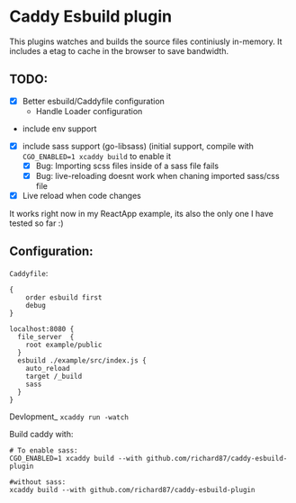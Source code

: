 # Caddy Esbuild plugin

This plugins watches and builds the source files continiusly in-memory. It includes a etag to cache in the browser to save bandwidth.

## TODO:
- [X] Better esbuild/Caddyfile configuration
  - Handle Loader configuration
- include env support
- [X] include sass support (go-libsass) (initial support, compile with `CGO_ENABLED=1 xcaddy build` to enable it 
  - [X] Bug: Importing scss files inside of a sass file fails
  - [X] Bug: live-reloading doesnt work when chaning imported sass/css file
- [X] Live reload when code changes

It works right now in my ReactApp example, its also the only one I have tested so far :)

## Configuration:
`Caddyfile`:
```
{
	order esbuild first
	debug
}

localhost:8080 {
  file_server  {
    root example/public
  }
  esbuild ./example/src/index.js {
    auto_reload
    target /_build
    sass
  }
}
```

Devlopment_ `xcaddy run -watch`

Build caddy with: 
```shell
# To enable sass:
CGO_ENABLED=1 xcaddy build --with github.com/richard87/caddy-esbuild-plugin

#without sass:
xcaddy build --with github.com/richard87/caddy-esbuild-plugin
```